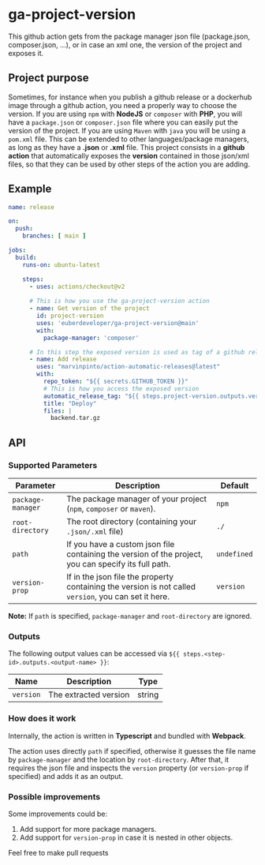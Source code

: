 # ga-project-version
This github action gets from the package manager json file (package.json, composer.json, ...), or in case an xml one, the version of the project and exposes it.

## Project purpose

Sometimes, for instance when you publish a github release or a dockerhub image through a github action, you need a properly way to choose the version. If you are using `npm` with **NodeJS** or `composer` with **PHP**, you will have a `package.json` or `composer.json` file where you can easily put the version of the project. If you are using `Maven` with `java` you will be using a `pom.xml` file. This can be extended to other languages/package managers, as long as they have a **.json** or **.xml** file. This project consists in a **github action** that automatically exposes the **version** contained in those json/xml files, so that they can be used by other steps of the action you are adding.

## Example

```yml
name: release

on:
  push:
    branches: [ main ]

jobs:
  build:
    runs-on: ubuntu-latest

    steps:
      - uses: actions/checkout@v2
      
      # This is how you use the ga-project-version action
      - name: Get version of the project
        id: project-version
        uses: 'euberdeveloper/ga-project-version@main'
        with:
          package-manager: 'composer'

      # In this step the exposed version is used as tag of a github release to publish
      - name: Add release
        uses: "marvinpinto/action-automatic-releases@latest"
        with:
          repo_token: "${{ secrets.GITHUB_TOKEN }}"
          # This is how you access the exposed version
          automatic_release_tag: "${{ steps.project-version.outputs.version }}"
          title: "Deploy"
          files: |
            backend.tar.gz

```

## API

### Supported Parameters

| Parameter         | Description                                                                                           | Default     |
| ----------------- | ----------------------------------------------------------------------------------------------------- | ----------- |
| `package-manager` | The package manager of your project (`npm`, `composer` or `maven`).                                            | `npm`       |
| `root-directory`  | The root directory (containing your `.json/.xml` file)                                                | `./`        |
| `path`            | If you have a custom json file containing the version of the project, you can specify its full path.  | `undefined` |
| `version-prop`    | If in the json file the property containing the version is not called `version`, you can set it here. | `version`   |

**Note:** If `path` is specified, `package-manager` and `root-directory` are ignored.

### Outputs

The following output values can be accessed via `${{ steps.<step-id>.outputs.<output-name> }}`:

| Name      | Description           | Type   |
| --------- | --------------------- | ------ |
| `version` | The extracted version | string |

### How does it work

Internally, the action is written in **Typescript** and bundled with **Webpack**.

The action uses directly `path` if specified, otherwise it guesses the file name by `package-manager` and the location by `root-directory`. After that, it requires the json file and inspects the `version` property (or `version-prop` if specified) and adds it as an output.

### Possible improvements

Some improvements could be:
1. Add support for more package managers.
2. Add support for `version-prop` in case it is nested in other objects.

Feel free to make pull requests
